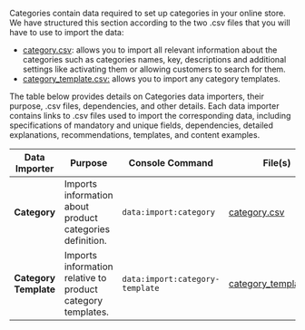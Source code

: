 Categories contain data required to set up categories in your online store. We have structured this section according to the two .csv files that you will have to use to import the data:

* [category.csv](https://documentation.spryker.com/docs/file-details-categorycsv): allows you to import all relevant information about the categories such as categories names, key, descriptions and additional settings like activating them or allowing customers to search for them.
* [category_template.csv:](https://documentation.spryker.com/v5/docs/file-details-category-templatecsv) allows you to import any category templates.

The table below provides details on Categories data importers, their purpose, .csv files, dependencies, and other details. Each data importer contains links to .csv files used to import the corresponding data, including specifications of mandatory and unique fields, dependencies, detailed explanations, recommendations, templates, and content examples.

| Data Importer | Purpose | Console Command| File(s) | Dependencies |
| --- | --- | --- | --- |--- |
| **Category**   | Imports information about product categories definition. |`data:import:category` | [category.csv](https://documentation.spryker.com/docs/file-details-categorycsv)| [category_template.csv](https://documentation.spryker.com/docs/file-details-category-templatecsv)|
| **Category Template**   | Imports information relative to product category templates. |`data:import:category-template` |[category_template.csv](https://documentation.spryker.com/docs/file-details-category-templatecsv) |None|